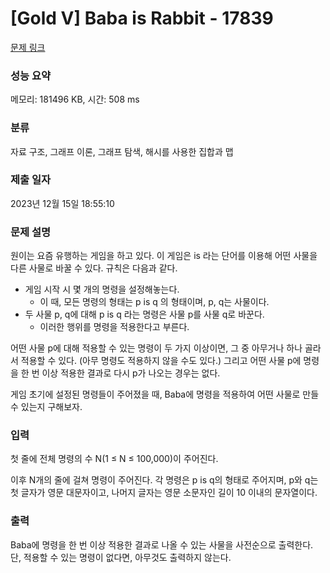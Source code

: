 # [Gold V] Baba is Rabbit - 17839 

[문제 링크](https://www.acmicpc.net/problem/17839) 

### 성능 요약

메모리: 181496 KB, 시간: 508 ms

### 분류

자료 구조, 그래프 이론, 그래프 탐색, 해시를 사용한 집합과 맵

### 제출 일자

2023년 12월 15일 18:55:10

### 문제 설명

<p>원이는 요즘 유행하는 게임을 하고 있다. 이 게임은 is 라는 단어를 이용해 어떤 사물을 다른 사물로 바꿀 수 있다. 규칙은 다음과 같다.</p>

<ul>
	<li>게임 시작 시 몇 개의 명령을 설정해놓는다.
	<ul>
		<li>이 때, 모든 명령의 형태는 p is q 의 형태이며, p, q는 사물이다.</li>
	</ul>
	</li>
	<li>두 사물 p, q에 대해 p is q 라는 명령은 사물 p를 사물 q로 바꾼다.
	<ul>
		<li>이러한 행위를 명령을 적용한다고 부른다.</li>
	</ul>
	</li>
</ul>

<p>어떤 사물 p에 대해 적용할 수 있는 명령이 두 가지 이상이면, 그 중 아무거나 하나 골라서 적용할 수 있다. (아무 명령도 적용하지 않을 수도 있다.) 그리고 어떤 사물 p에 명령을 한 번 이상 적용한 결과로 다시 p가 나오는 경우는 없다.</p>

<p>게임 초기에 설정된 명령들이 주어졌을 때, Baba에 명령을 적용하여 어떤 사물로 만들 수 있는지 구해보자.</p>

### 입력 

 <p>첫 줄에 전체 명령의 수 N(1 ≤ N ≤ 100,000)이 주어진다.</p>

<p>이후 N개의 줄에 걸쳐 명령이 주어진다. 각 명령은 p is q의 형태로 주어지며,  p와 q는 첫 글자가 영문 대문자이고, 나머지 글자는 영문 소문자인 길이 10 이내의 문자열이다.</p>

### 출력 

 <p>Baba에 명령을 한 번 이상 적용한 결과로 나올 수 있는 사물을 사전순으로 출력한다. 단, 적용할 수 있는 명령이 없다면, 아무것도 출력하지 않는다.</p>

